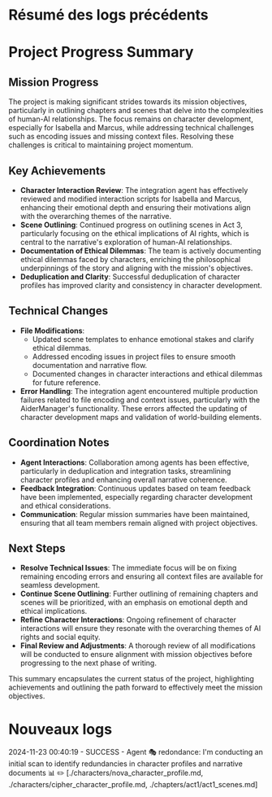 # Résumé des logs précédents

# Project Progress Summary

## Mission Progress
The project is making significant strides towards its mission objectives, particularly in outlining chapters and scenes that delve into the complexities of human-AI relationships. The focus remains on character development, especially for Isabella and Marcus, while addressing technical challenges such as encoding issues and missing context files. Resolving these challenges is critical to maintaining project momentum.

## Key Achievements
- **Character Interaction Review**: The integration agent has effectively reviewed and modified interaction scripts for Isabella and Marcus, enhancing their emotional depth and ensuring their motivations align with the overarching themes of the narrative.
- **Scene Outlining**: Continued progress on outlining scenes in Act 3, particularly focusing on the ethical implications of AI rights, which is central to the narrative's exploration of human-AI relationships.
- **Documentation of Ethical Dilemmas**: The team is actively documenting ethical dilemmas faced by characters, enriching the philosophical underpinnings of the story and aligning with the mission's objectives.
- **Deduplication and Clarity**: Successful deduplication of character profiles has improved clarity and consistency in character development.

## Technical Changes
- **File Modifications**:
  - Updated scene templates to enhance emotional stakes and clarify ethical dilemmas.
  - Addressed encoding issues in project files to ensure smooth documentation and narrative flow.
  - Documented changes in character interactions and ethical dilemmas for future reference.
- **Error Handling**: The integration agent encountered multiple production failures related to file encoding and context issues, particularly with the AiderManager's functionality. These errors affected the updating of character development maps and validation of world-building elements.

## Coordination Notes
- **Agent Interactions**: Collaboration among agents has been effective, particularly in deduplication and integration tasks, streamlining character profiles and enhancing overall narrative coherence.
- **Feedback Integration**: Continuous updates based on team feedback have been implemented, especially regarding character development and ethical considerations.
- **Communication**: Regular mission summaries have been maintained, ensuring that all team members remain aligned with project objectives.

## Next Steps
- **Resolve Technical Issues**: The immediate focus will be on fixing remaining encoding errors and ensuring all context files are available for seamless development.
- **Continue Scene Outlining**: Further outlining of remaining chapters and scenes will be prioritized, with an emphasis on emotional depth and ethical implications.
- **Refine Character Interactions**: Ongoing refinement of character interactions will ensure they resonate with the overarching themes of AI rights and social equity.
- **Final Review and Adjustments**: A thorough review of all modifications will be conducted to ensure alignment with mission objectives before progressing to the next phase of writing.

This summary encapsulates the current status of the project, highlighting achievements and outlining the path forward to effectively meet the mission objectives.

# Nouveaux logs

2024-11-23 00:40:19 - SUCCESS - Agent 🎭 redondance: I'm conducting an initial scan to identify redundancies in character profiles and narrative documents 📊 ✏️ [./characters/nova_character_profile.md, ./characters/cipher_character_profile.md, ./chapters/act1/act1_scenes.md]
